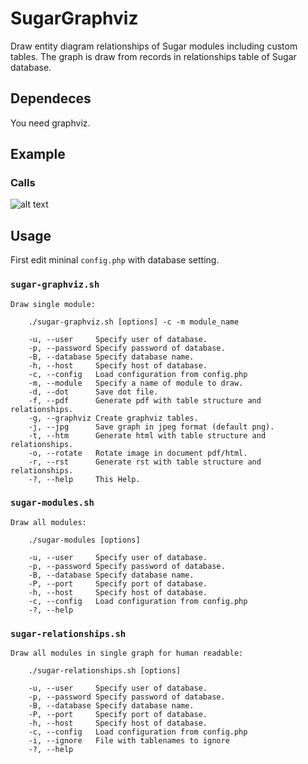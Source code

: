 # SugarGraphviz

Draw entity diagram relationships of Sugar modules including custom
tables. The graph is draw from records in relationships table of Sugar
database.

## Dependeces

You need graphviz.

## Example

### Calls

![alt text](https://raw.github.com/gcoop-libre/sugar-graphtiz/master/examples/sugar52/sugar52-relationships-calls.png "SugarCRM 5.2 Calls Relationships")

## Usage

First edit mininal ``config.php`` with database setting.

### ``sugar-graphviz.sh``

    Draw single module:

        ./sugar-graphviz.sh [options] -c -m module_name

        -u, --user     Specify user of database.
        -p, --password Specify password of database.
        -B, --database Specify database name.
        -h, --host     Specify host of database.
        -c, --config   Load configuration from config.php
        -m, --module   Specify a name of module to draw.
        -d, --dot      Save dot file.
        -f, --pdf      Generate pdf with table structure and relationships.
        -g, --graphviz Create graphviz tables.
        -j, --jpg      Save graph in jpeg format (default png).
        -t, --htm      Generate html with table structure and relationships.
        -o, --rotate   Rotate image in document pdf/html.
        -r, --rst      Generate rst with table structure and relationships.
        -?, --help     This Help.

### ``sugar-modules.sh``

    Draw all modules:

        ./sugar-modules [options]

        -u, --user     Specify user of database.
        -p, --password Specify password of database.
        -B, --database Specify database name.
        -P, --port     Specify port of database.
        -h, --host     Specify host of database.
        -c, --config   Load configuration from config.php
        -?, --help

### ``sugar-relationships.sh``

    Draw all modules in single graph for human readable:

        ./sugar-relationships.sh [options]

        -u, --user     Specify user of database.
        -p, --password Specify password of database.
        -B, --database Specify database name.
        -P, --port     Specify port of database.
        -h, --host     Specify host of database.
        -c, --config   Load configuration from config.php
        -i, --ignore   File with tablenames to ignore
        -?, --help

